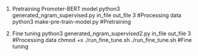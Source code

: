 1. Pretraining Promoter-BERT model 
python3 generated_ngram_supervised.py in_file out_file 3 #Processing data
python3 make-pre-train-model.py #Pretraining

2. Fine tuning 
python3 generated_ngram_supervised2.py in_file out_file 3 #Processing data
chmod +x ./run_fine_tune.sh
./run_fine_tune.sh #Fine tuning

